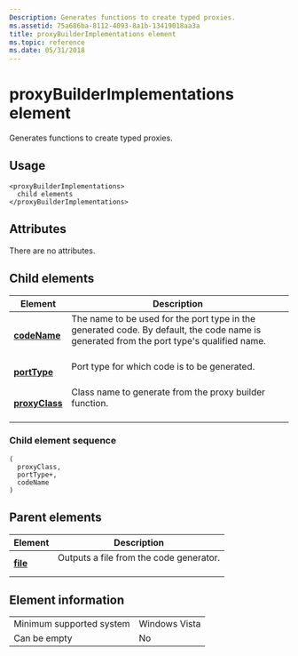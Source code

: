 ```yaml
---
Description: Generates functions to create typed proxies.
ms.assetid: 75a686ba-8112-4093-8a1b-13419018aa3a
title: proxyBuilderImplementations element
ms.topic: reference
ms.date: 05/31/2018
---
```


# proxyBuilderImplementations element

Generates functions to create typed proxies.

## Usage

``` syntax
<proxyBuilderImplementations>
  child elements
</proxyBuilderImplementations>
```

## Attributes

There are no attributes.

## Child elements



| Element                                     | Description                                                                                                                                                     |
|---------------------------------------------|-----------------------------------------------------------------------------------------------------------------------------------------------------------------|
| [**codeName**](codename.md)<br/>     | The name to be used for the port type in the generated code. By default, the code name is generated from the port type's qualified name.<br/> <br/> |
| [**portType**](porttype.md)<br/>     | Port type for which code is to be generated.<br/> <br/>                                                                                             |
| [**proxyClass**](proxyclass.md)<br/> | Class name to generate from the proxy builder function.<br/> <br/>                                                                                  |



### Child element sequence

``` syntax
(
  proxyClass, 
  portType+, 
  codeName
)
```

## Parent elements



| Element                         | Description                                                    |
|---------------------------------|----------------------------------------------------------------|
| [**file**](file.md)<br/> | Outputs a file from the code generator.<br/> <br/> |



## Element information



|                                     |               |
|-------------------------------------|---------------|
| Minimum supported system<br/> | Windows Vista |
| Can be empty                        | No            |



 

 




